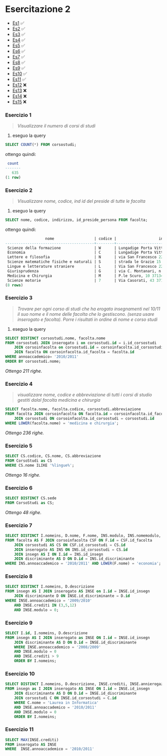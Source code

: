 # Esercitazione 2

- [Es1](#esercizio-1) :white_check_mark:
- [Es2](#esercizio-2) :white_check_mark:
- [Es3](#esercizio-3) :white_check_mark:
- [Es4](#esercizio-4) :white_check_mark:
- [Es5](#esercizio-5) :white_check_mark:
- [Es6](#esercizio-6) :white_check_mark:
- [Es7](#esercizio-7) :white_check_mark:
- [Es8](#esercizio-8) :white_check_mark:
- [Es9](#esercizio-9) :white_check_mark:
- [Es10](#esercizio-10) :white_check_mark:
- [Es11](#esercizio-11) :white_check_mark:
- [Es12](#esercizio-12) :x:
- [Es13](#esercizio-13) :x:
- [Es14](#esercizio-14) :x:
- [Es15](#esercizio-15) :x:

### Esercizio 1
> _Visualizzare il numero di corsi di studi_

1) eseguo la query

```sql
SELECT COUNT(*) FROM corsostudi;
```

ottengo quindi:

```sql
 count
-------
   635
(1 row)
```


### Esercizio 2

> _Visualizzare nome, codice, ind id del preside di tutte le facolta_

1) eseguo la query

```sql
SELECT nome, codice, indirizzo, id_preside_persona FROM facolta;
```

ottengo quindi:

```sql
                  nome                  | codice |                   indirizzo                   | id_preside_persona
----------------------------------------+--------+-----------------------------------------------+--------------------
 Scienze della formazione               | W      | Lungadige Porta Vittoria 17 - 37129 Verona VR |                461
 Economia                               | C      | Lungadige Porta Vittoria, 41 - 37129 VERONA   |                297
 Lettere e filosofia                    | N      | via San Francesco 22 37129 Verona             |                734
 Scienze matematiche fisiche e naturali | S      | strada le Grazie 15 I-37134 Verona Italy      |                 87
 Lingue e letterature straniere         | L      | Via San Francesco 22 37129 Verona             |                880
 Giurisprudenza                         | G      | via C. Montanari, n.9 - 37100 Verona Italia   |                567
 Medicina e Chirurgia                   | M      | P.le Scuro, 10 37134 Verona                   |               1331
 Scienze motorie                        | 7      | Via Casorati, 43 37131 Verona                 |               1069
(8 rows)
```


### Esercizio 3

> _Trovare per ogni corso di studi che ha erogato insegnamenti nel 10/11 il suo nome e il nome delle facolta che lo gestiscono. (senza usare inserogato e facolta). Porre i risultati in ordine di nome e corso studi_

1) eseguo la query

```sql
SELECT DISTINCT corsostudi.nome, facolta.nome 
FROM corsostudi JOIN inserogato i on corsostudi.id = i.id_corsostudi 
    JOIN corsoinfacolta on corsostudi.id = corsoinfacolta.id_corsostudi
    JOIN facolta ON corsoinfacolta.id_facolta = facolta.id 
WHERE annoaccademico= '2010/2011' 
ORDER BY corsostudi.nome;
```

_Ottengo 211 righe._

### Esercizio 4

> _visualizzare nome, codice e abbreviazione di tutti i corsi di studio gestiti dalal facolta medicina e chirurgia_

```sql
SELECT facolta.nome, facolta.codice, corsostudi.abbreviazione
FROM facolta JOIN corsoinfacolta ON facolta.id = corsoinfacolta.id_facolta
    JOIN corsostudi ON corsoinfacolta.id_corsostudi = corsostudi.id
WHERE LOWER(facolta.nome) = 'medicina e chirurgia';
```

_Ottengo 236 righe._

### Esercizio 5

```sql
SELECT CS.codice, CS.nome, CS.abbreviazione
FROM CorsoStudi as CS
WHERE CS.nome ILIKE '%lingue%';
```

_Ottengo 16 righe._


### Esercizio 6

```sql
SELECT DISTINCT CS.sede
FROM CorsoStudi as CS;
```

_Ottengo 48 righe._

### Esercizio 7 

```sql
SELECT DISTINCT I.nomeins, D.nome, F.nome, INS.modulo, INS.nomemodulo, F.nome
FROM facolta AS F JOIN corsoinfacolta CSF ON F.id = CSF.id_facolta
    JOIN corsostudi AS CS ON CSF.id_corsostudi = CS.id
    JOIN inserogato AS INS ON INS.id_corsostudi = CS.id
    JOIN insegn AS I ON I.id = INS.id_insegn
    JOIN discriminante AS D ON D.id = INS.id_discriminante
WHERE INS.annoaccademico = '2010/2011' AND LOWER(F.nome) = 'economia';
```

### Esercizio 8

```sql
SELECT DISTINCT I.nomeins, D.descrizione
FROM insegn AS I JOIN inserogato AS INSE on I.id = INSE.id_insegn
    JOIN discriminante D ON INSE.id_discriminante = D.id
WHERE INSE.annoaccademico = '2009/2010'
    AND INSE.crediti IN (3,5,12)
    AND INSE.modulo = 0;
```

### Esercizio 9

```sql
SELECT I.id, I.nomeins, D.descrizione
FROM insegn AS I JOIN inserogato as INSE ON I.id = INSE.id_insegn
    JOIN discriminante AS D ON D.id = INSE.id_discriminante
    WHERE INSE.annoaccademico = '2008/2009'
    AND INSE.modulo = 0
    AND INSE.crediti > 9
    ORDER BY I.nomeins;
```

### Esercizio 10

```sql
SELECT DISTINCT I.nomeins, D.descrizione, INSE.crediti, INSE.annierogazione, INSE.modulo
FROM insegn as I JOIN inserogato AS INSE ON I.id = INSE.id_insegn
    JOIN discriminante AS D ON D.id = INSE.id_discriminante
    JOIN corsostudi C ON INSE.id_corsostudi = C.id
    WHERE C.nome = 'Laurea in Informatica'
    AND INSE.annoaccademico = '2010/2011'
    AND INSE.modulo = 0
    ORDER BY I.nomeins;
```

### Esercizio 11

```sql
SELECT MAX(INSE.crediti)
FROM inserogato AS INSE
WHERE  INSE.annoaccademico = '2010/2011'
```



